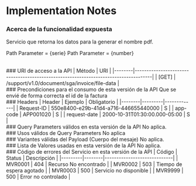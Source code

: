 # Implementation Notes

### Acerca de la funcionalidad expuesta

Servicio que retorna los datos para la generar el nombre pdf.

Path Parameter = {serie}
Path Parameter = {number}

<br/>
### URI de acceso a la API
| Método | 									   URI 							                   |
|--------|-------------------------------------------------------------------------------------|
| [GET]  | 				  /support/v1.0/document/sga/invoice/file-data 						   |

<br/>
### Precondiciones para el consumo de esta versión de la API
Que se envié de forma correcta el id de la factura

<br/>
### Headers							
| Header | Ejemplo | Obligatorio | 
|--------|---------|-------------|
|	Request-ID 	 |	550e8400-e29b-41d4-a716-446655440000 |  S  |
|	app-code	 |	APP001020 							 |  S  |
|	request-date |	2000-10-31T01:30:00.000-05:00 		 |  S  |


<br/>
### Query Parameters válidos en esta versión de la API 				
No aplica.	

<br/>
### Usos válidos de Query Parameters							
No aplica							

<br/>
### Variantes válidas del Payload (Cuerpo del mesaje)							
No aplica.							
	
<br/>
### Lista de Valores usadas en esta versión de la API							
No aplica.

<br/>
### Código de errores del Servicio en esta versión de la API
| Código  | Status | Descripción                 |
|---------|--------|-----------------------------|
| MVR0001 | 404    | Recurso No encontrado       |
| MVR0002 | 503	   | Tiempo de espera agotado 	 |
| MVR0003 | 500    | Servicio no disponible	     |
| MVR9999 | 500    | Error no controlado	     |

<br/>
